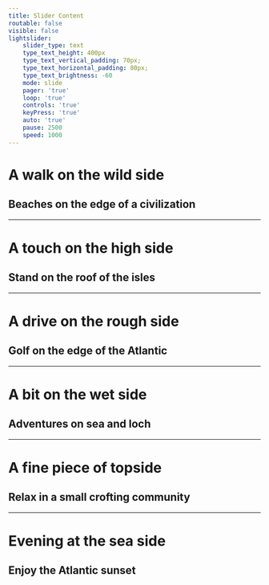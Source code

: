 ```yaml
---
title: Slider Content
routable: false
visible: false
lightslider:
    slider_type: text
    type_text_height: 400px
    type_text_vertical_padding: 70px;
    type_text_horizontal_padding: 80px;
    type_text_brightness: -60
    mode: slide
    pager: 'true'
    loop: 'true'
    controls: 'true'
    keyPress: 'true'
    auto: 'true'
    pause: 2500
    speed: 1000
---
```


# A walk on the wild side
## Beaches on the edge of a civilization
___
# A touch on the high side
## Stand on the roof of the isles
___
# A drive on the rough side
## Golf on the edge of the Atlantic
---
# A bit on the wet side
## Adventures on sea and loch
---
# A fine piece of topside
## Relax in a small crofting community
---
# Evening at the sea side
## Enjoy the Atlantic sunset
